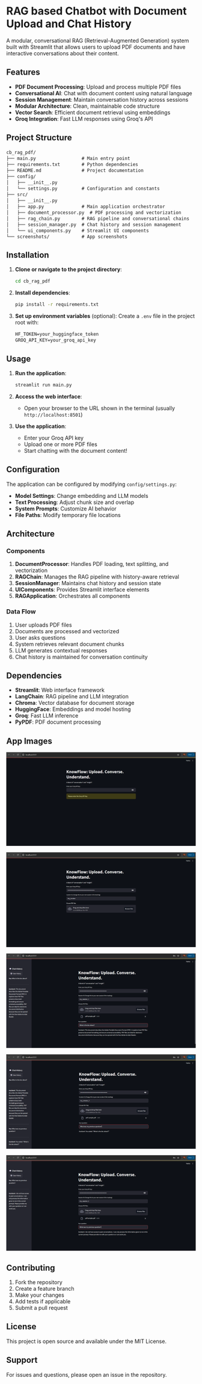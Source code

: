 # RAG based Chatbot with Document Upload and Chat History

A modular, conversational RAG (Retrieval-Augmented Generation) system built with Streamlit that allows users to upload PDF documents and have interactive conversations about their content.

## Features

- **PDF Document Processing**: Upload and process multiple PDF files
- **Conversational AI**: Chat with document content using natural language
- **Session Management**: Maintain conversation history across sessions
- **Modular Architecture**: Clean, maintainable code structure
- **Vector Search**: Efficient document retrieval using embeddings
- **Groq Integration**: Fast LLM responses using Groq's API

## Project Structure

```
cb_rag_pdf/
├── main.py                 # Main entry point
├── requirements.txt        # Python dependencies
├── README.md               # Project documentation
├── config/
│   ├── __init__.py
│   └── settings.py         # Configuration and constants
├── src/
│   ├── __init__.py
│   ├── app.py              # Main application orchestrator
│   ├── document_processor.py  # PDF processing and vectorization
│   ├── rag_chain.py        # RAG pipeline and conversational chains
│   ├── session_manager.py  # Chat history and session management
│   └── ui_components.py    # Streamlit UI components
└── screenshots/            # App screenshots
```

## Installation

1. **Clone or navigate to the project directory**:
   ```bash
   cd cb_rag_pdf
   ```

2. **Install dependencies**:
   ```bash
   pip install -r requirements.txt
   ```

3. **Set up environment variables** (optional):
   Create a `.env` file in the project root with:
   ```
   HF_TOKEN=your_huggingface_token
   GROQ_API_KEY=your_groq_api_key
   ```

## Usage

1. **Run the application**:
   ```bash
   streamlit run main.py
   ```

2. **Access the web interface**:
   - Open your browser to the URL shown in the terminal (usually `http://localhost:8501`)

3. **Use the application**:
   - Enter your Groq API key
   - Upload one or more PDF files
   - Start chatting with the document content!

## Configuration

The application can be configured by modifying `config/settings.py`:

- **Model Settings**: Change embedding and LLM models
- **Text Processing**: Adjust chunk size and overlap
- **System Prompts**: Customize AI behavior
- **File Paths**: Modify temporary file locations

## Architecture

### Components

1. **DocumentProcessor**: Handles PDF loading, text splitting, and vectorization
2. **RAGChain**: Manages the RAG pipeline with history-aware retrieval
3. **SessionManager**: Maintains chat history and session state
4. **UIComponents**: Provides Streamlit interface elements
5. **RAGApplication**: Orchestrates all components

### Data Flow

1. User uploads PDF files
2. Documents are processed and vectorized
3. User asks questions
4. System retrieves relevant document chunks
5. LLM generates contextual responses
6. Chat history is maintained for conversation continuity

## Dependencies

- **Streamlit**: Web interface framework
- **LangChain**: RAG pipeline and LLM integration
- **Chroma**: Vector database for document storage
- **HuggingFace**: Embeddings and model hosting
- **Groq**: Fast LLM inference
- **PyPDF**: PDF document processing

## App Images

![img 1](screenshots/cb_1.png)

![img 2](screenshots/cb_2.png)

![img 3](screenshots/cb_3.png)

![img 4](screenshots/cb_4.png)

![img 5](screenshots/cb_5.png)

## Contributing

1. Fork the repository
2. Create a feature branch
3. Make your changes
4. Add tests if applicable
5. Submit a pull request

## License

This project is open source and available under the MIT License.

## Support

For issues and questions, please open an issue in the repository. 